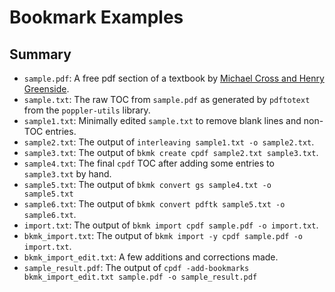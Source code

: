 # Bookmark Examples

## Summary

- `sample.pdf`: A free pdf section of a textbook by [Michael Cross and Henry Greenside](https://webhome.phy.duke.edu/~hsg/pattern-formation-book/index.html).
- `sample.txt`: The raw TOC from `sample.pdf` as generated by `pdftotext` from the `poppler-utils` library.
- `sample1.txt`: Minimally edited `sample.txt` to remove blank lines and non-TOC entries.
- `sample2.txt`: The output of `interleaving sample1.txt -o sample2.txt`.
- `sample3.txt`: The output of `bkmk create cpdf sample2.txt sample3.txt`.
- `sample4.txt`: The final `cpdf` TOC after adding some entries to `sample3.txt` by hand.
- `sample5.txt`: The output of `bkmk convert gs sample4.txt -o sample5.txt`
- `sample6.txt`: The output of `bkmk convert pdftk sample5.txt -o sample6.txt`.
- `import.txt`: The output of `bkmk import cpdf sample.pdf -o import.txt`.
- `bkmk_import.txt`: The output of `bkmk import -y cpdf sample.pdf -o import.txt`.
- `bkmk_import_edit.txt`: A few additions and corrections made.
- `sample_result.pdf`: The output of `cpdf -add-bookmarks bkmk_import_edit.txt sample.pdf -o sample_result.pdf`
